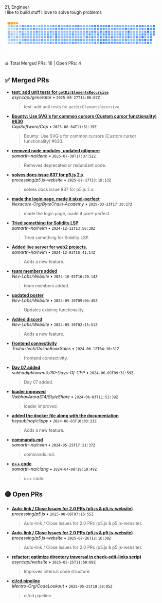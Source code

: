 21, Engineer
<br>
I like to build stuff
I love to solve tough problems

![snake gif](./github-contribution-grid-snake.gif)

<!-- PRS-START -->

📊 Total Merged PRs: 16 | Open PRs: 4

## ✅ Merged PRs
- **[test: add unit tests for `getDirElementsRecursive`](https://github.com/asyncapi/generator/pull/1679)**  
  _asyncapi/generator_ • `2025-08-27T14:06:07Z`  
  > test: add unit tests for `getDirElementsRecursive`.

- **[Bounty: Use SVG's for common cursors (Custom cursor functionality) #630](https://github.com/CapSoftware/Cap/pull/722)**  
  _CapSoftware/Cap_ • `2025-08-04T11:31:19Z`  
  > Bounty: Use SVG's for common cursors (Custom cursor functionality) #630.

- **[removed node modules, updated gitignore](https://github.com/samarth-na/deno/pull/1)**  
  _samarth-na/deno_ • `2025-07-30T17:37:52Z`  
  > Removes deprecated or redundant code.

- **[solves docs issue 837 for p5.js 2.x](https://github.com/processing/p5.js-website/pull/879)**  
  _processing/p5.js-website_ • `2025-07-17T23:18:13Z`  
  > solves docs issue 837 for p5.js 2.x.

- **[made the login page, made it pixel-perfect](https://github.com/Nexacore-Org/ByteChain-Academy/pull/26)**  
  _Nexacore-Org/ByteChain-Academy_ • `2025-03-23T17:30:27Z`  
  > made the login page, made it pixel-perfect.

- **[Tried something for Solidity LSP](https://github.com/samarth-na/nvim/pull/4)**  
  _samarth-na/nvim_ • `2024-12-12T13:56:38Z`  
  > Tried something for Solidity LSP.

- **[Added live server for web2 projects.](https://github.com/samarth-na/nvim/pull/3)**  
  _samarth-na/nvim_ • `2024-12-03T16:41:14Z`  
  > Adds a new feature.

- **[team members added](https://github.com/Nev-Labs/Website/pull/3)**  
  _Nev-Labs/Website_ • `2024-10-02T16:29:14Z`  
  > team members added.

- **[updated poster](https://github.com/Nev-Labs/Website/pull/2)**  
  _Nev-Labs/Website_ • `2024-09-30T09:04:45Z`  
  > Updates existing functionality.

- **[Added discord](https://github.com/Nev-Labs/Website/pull/1)**  
  _Nev-Labs/Website_ • `2024-09-30T02:15:51Z`  
  > Adds a new feature.

- **[frontend connectivity](https://github.com/Trisha-tech/OnlineBookSales/pull/161)**  
  _Trisha-tech/OnlineBookSales_ • `2024-06-12T04:10:31Z`  
  > frontend connectivity.

- **[Day 07 added](https://github.com/subhadipbhowmik/30-Days-Of-CPP/pull/155)**  
  _subhadipbhowmik/30-Days-Of-CPP_ • `2024-06-09T09:31:59Z`  
  > Day 07 added.

- **[loader improved](https://github.com/VaibhavArora314/StyleShare/pull/89)**  
  _VaibhavArora314/StyleShare_ • `2024-06-03T11:52:39Z`  
  > loader improved.

- **[added the docker file along with the documentation](https://github.com/heysubinoy/clippy/pull/33)**  
  _heysubinoy/clippy_ • `2024-06-03T10:03:23Z`  
  > Adds a new feature.

- **[commands.md](https://github.com/samarth-na/nvim/pull/1)**  
  _samarth-na/nvim_ • `2024-05-25T17:21:37Z`  
  > commands.md.

- **[c++ code](https://github.com/samarth-na/clang/pull/1)**  
  _samarth-na/clang_ • `2024-04-08T19:19:49Z`  
  > c++ code.

## 🟡 Open PRs
- **[Auto-link / Close Issues for 2.0 PRs (p5.js & p5.js-website)](https://github.com/processing/p5.js/pull/8025)**  
  _processing/p5.js_ • `2025-08-08T07:15:55Z`  
  > Auto-link / Close Issues for 2.0 PRs (p5.js & p5.js-website).

- **[Auto-link / Close Issues for 2.0 PRs (p5.js & p5.js-website)](https://github.com/processing/p5.js-website/pull/919)**  
  _processing/p5.js-website_ • `2025-07-26T12:16:30Z`  
  > Auto-link / Close Issues for 2.0 PRs (p5.js & p5.js-website).

- **[refactor: optimize directory traversal in check-edit-links script](https://github.com/asyncapi/website/pull/4126)**  
  _asyncapi/website_ • `2025-05-25T11:50:09Z`  
  > Improves internal code structure.

- **[ci/cd pipeline](https://github.com/Mentro-Org/CodeLookout/pull/27)**  
  _Mentro-Org/CodeLookout_ • `2025-05-25T18:38:05Z`  
  > ci/cd pipeline.

<!-- PRS-END -->
